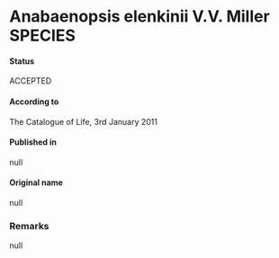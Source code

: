 # Anabaenopsis elenkinii V.V. Miller SPECIES

#### Status
ACCEPTED

#### According to
The Catalogue of Life, 3rd January 2011

#### Published in
null

#### Original name
null

### Remarks
null